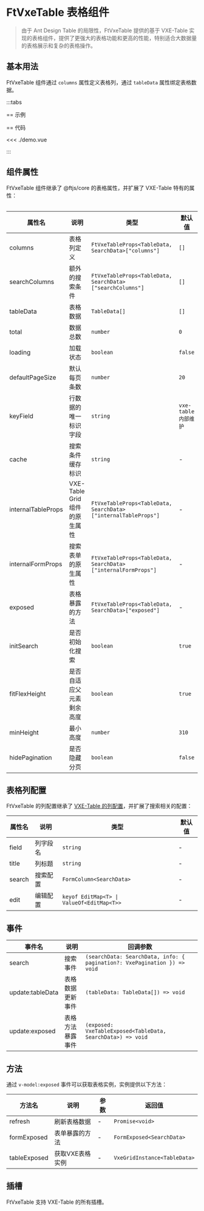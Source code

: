 # FtVxeTable 表格组件

> 由于 Ant Design Table 的局限性，FtVxeTable 提供的基于 VXE-Table 实现的表格组件，提供了更强大的表格功能和更高的性能，特别适合大数据量的表格展示和复杂的表格操作。

## 基本用法

FtVxeTable 组件通过 `columns` 属性定义表格列，通过 `tableData` 属性绑定表格数据。

<script setup lang="ts">
import Table from "./demo.vue";
</script>

:::tabs

== 示例

<Table />

== 代码

<<< ./demo.vue

:::

## 组件属性

FtVxeTable 组件继承了 @ftjs/core 的表格属性，并扩展了 VXE-Table 特有的属性：

| 属性名             | 说明                          | 类型                                                           | 默认值              |
| ------------------ | ----------------------------- | -------------------------------------------------------------- | ------------------- |
| columns            | 表格列定义                    | `FtVxeTableProps<TableData, SearchData>["columns"]`            | `[]`                |
| searchColumns      | 额外的搜索条件                | `FtVxeTableProps<TableData, SearchData>["searchColumns"]`      | `[]`                |
| tableData          | 表格数据                      | `TableData[]`                                                  | `[]`                |
| total              | 数据总数                      | `number`                                                       | `0`                 |
| loading            | 加载状态                      | `boolean`                                                      | `false`             |
| defaultPageSize    | 默认每页条数                  | `number`                                                       | `20`                |
| keyField           | 行数据的唯一标识字段          | `string`                                                       | `vxe-table内部维护` |
| cache              | 搜索条件缓存标识              | `string`                                                       | -                   |
| internalTableProps | VXE-Table Grid 组件的原生属性 | `FtVxeTableProps<TableData, SearchData>["internalTableProps"]` | -                   |
| internalFormProps  | 搜索表单的原生属性            | `FtVxeTableProps<TableData, SearchData>["internalFormProps"]`  | -                   |
| exposed            | 表格暴露的方法                | `FtVxeTableProps<TableData, SearchData>["exposed"]`            | -                   |
| initSearch         | 是否初始化搜索                | `boolean`                                                      | `true`              |
| fitFlexHeight      | 是否自适应父元素剩余高度      | `boolean`                                                      | `true`              |
| minHeight          | 最小高度                      | `number`                                                       | `310`               |
| hidePagination     | 是否隐藏分页                  | `boolean`                                                      | `false`             |

## 表格列配置

FtVxeTable 的列配置继承了 [VXE-Table 的列配置](https://vxetable.cn/#/column/api)，并扩展了搜索相关的配置：

| 属性名 | 说明     | 类型                                      | 默认值 |
| ------ | -------- | ----------------------------------------- | ------ |
| field  | 列字段名 | `string`                                  | -      |
| title  | 列标题   | `string`                                  | -      |
| search | 搜索配置 | `FormColumn<SearchData>`                  | -      |
| edit   | 编辑配置 | `keyof EditMap<T> \| ValueOf<EditMap<T>>` | -      |

## 事件

| 事件名           | 说明             | 回调参数                                                                 |
| ---------------- | ---------------- | ------------------------------------------------------------------------ |
| search           | 搜索事件         | `(searchData: SearchData, info: { pagination?: VxePagination }) => void` |
| update:tableData | 表格数据更新事件 | `(tableData: TableData[]) => void`                                       |
| update:exposed   | 表格方法暴露事件 | `(exposed: VxeTableExposed<TableData, SearchData>) => void`              |

## 方法

通过 `v-model:exposed` 事件可以获取表格实例，实例提供以下方法：

| 方法名       | 说明            | 参数 | 返回值                       |
| ------------ | --------------- | ---- | ---------------------------- |
| refresh      | 刷新表格数据    | -    | `Promise<void>`              |
| formExposed  | 表单暴露的方法  | -    | `FormExposed<SearchData>`    |
| tableExposed | 获取VXE表格实例 | -    | `VxeGridInstance<TableData>` |

## 插槽

FtVxeTable 支持 VXE-Table 的所有插槽。
